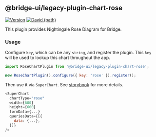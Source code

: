 <!--
Licensed to the Apache Software Foundation (ASF) under one
or more contributor license agreements.  See the NOTICE file
distributed with this work for additional information
regarding copyright ownership.  The ASF licenses this file
to you under the Apache License, Version 2.0 (the
"License"); you may not use this file except in compliance
with the License.  You may obtain a copy of the License at

  http://www.apache.org/licenses/LICENSE-2.0

Unless required by applicable law or agreed to in writing,
software distributed under the License is distributed on an
"AS IS" BASIS, WITHOUT WARRANTIES OR CONDITIONS OF ANY
KIND, either express or implied.  See the License for the
specific language governing permissions and limitations
under the License.
-->

## @bridge-ui/legacy-plugin-chart-rose

[![Version](https://img.shields.io/npm/v/@bridge-ui/legacy-plugin-chart-rose.svg?style=flat-square)](https://www.npmjs.com/package/@bridge-ui/legacy-plugin-chart-rose)
[![David (path)](https://img.shields.io/david/apache-bridge/bridge-ui-plugins.svg?path=packages%2Fbridge-ui-legacy-plugin-chart-rose&style=flat-square)](https://david-dm.org/apache-bridge/bridge-ui-plugins?path=packages/bridge-ui-legacy-plugin-chart-rose)

This plugin provides Nightingale Rose Diagram for Bridge.

### Usage

Configure `key`, which can be any `string`, and register the plugin. This `key` will be used to
lookup this chart throughout the app.

```js
import RoseChartPlugin from '@bridge-ui/legacy-plugin-chart-rose';

new RoseChartPlugin().configure({ key: 'rose' }).register();
```

Then use it via `SuperChart`. See
[storybook](https://apache-bridge.github.io/bridge-ui-plugins/?selectedKind=plugin-chart-rose)
for more details.

```js
<SuperChart
  chartType="rose"
  width={600}
  height={600}
  formData={...}
  queriesData={[{
    data: {...},
  }]}
/>
```
